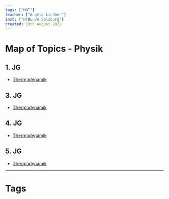 ```yaml
---
tags: ["MOT"]
teacher: ["Angela Lindner"]
inst: ["HTBLuVA Salzburg"]
created: 19th August 2022
---
```


# Map of Topics - Physik

## 1. JG

- [Thermodynamik](Thermodynamik.md)

## 3. JG

- [Thermodynamik](Thermodynamik.md)

## 4. JG

- [Thermodynamik](Thermodynamik.md)

## 5. JG

- [Thermodynamik](Thermodynamik.md)

---

# Tags